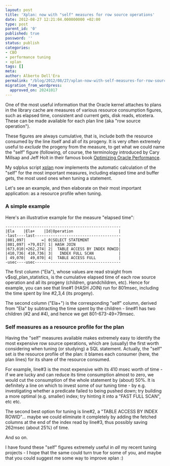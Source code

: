 ```yaml
---
layout: post
title: 'Xplan: now with "self" measures for row source operations'
date: 2012-08-27 12:21:04.000000000 +02:00
type: post
parent_id: '0'
published: true
password: ''
status: publish
categories:
- CBO
- performance tuning
- xplan
tags: []
meta:
author: Alberto Dell'Era
permalink: "/blog/2012/08/27/xplan-now-with-self-measures-for-row-source-operations/"
migration_from_wordpress:
  approved_on: 20241017
---
```

One of the most useful information that the Oracle kernel attaches to plans in the library cache are measures of various resource consumption figures, such as elapsed time, consistent and current gets, disk reads, etcetera. These can be made available for each plan line (aka "row source operation").

These figures are always cumulative, that is, include both the resource consumed by the line itself and all of its progeny. It is very often extremely useful to *exclude* the progeny from the measure, to get what we could name the "self" figure (following, of course, the terminology introduced by Cary Millsap and Jeff Holt in their famous book [Optimizing Oracle Performance](http://www.amazon.com/Optimizing-Oracle-Performance-Cary-Millsap/dp/059600527X).

My sqlplus script [xplan](https://github.com/alberto-dellera/xplan) now implements the automatic calculation of the "self" for the most important measures, including elapsed time and buffer gets, the most used ones when tuning a statement. 

Let's see an example, and then elaborate on their most important application: as a resource profile when tuning.

### A simple example

Here's an illustrative example for the measure "elapsed time":
```
---------------------------------------------------
|Ela    |Ela+    |Id|Operation                    |
-last----last--------------------------------------
|801,097|       =| 0|SELECT STATEMENT             |
|801,097| +79,017| 1| HASH JOIN                   |
|673,010|+262,274| 2|  TABLE ACCESS BY INDEX ROWID|
|410,736| 410,736| 3|   INDEX FULL SCAN           |
| 49,070|  49,070| 4|  TABLE ACCESS FULL          |
-usec----usec--------------------------------------
  ```

The first column ("Ela"), whose values are read straight from v$sql\_plan\_statistics, is the cumulative elapsed time of each row source operation and all its progeny (children, grandchildren, etc). Hence for example, you can see that line#1 (HASH JOIN) run for 801msec, including the time spent by line #2,3,4 (its progeny). 

The second column ("Ela+") is the corresponding "self" column, derived from "Ela" by subtracting the time spent by the children - line#1 has two children (#2 and #4), and hence we get 801-673-49=79msec.

### Self measures as a resource profile for the plan

Having the "self" measures available makes extremely easy to identify the most expensive row source operations, which are (usually) the first worth considering when tuning (or studying) a SQL statement. Actually, the "self" set _is_ the resource profile of the plan: it blames each consumer (here, the plan lines) for its share of the resource consumed.

For example, line#3 is the most expensive with its 410 msec worth of time - if we are lucky and can reduce its time consumption almost to zero, we would cut the consumption of the whole statement by (about) 50%. It is definitely a line on which to invest some of our tuning time - by e.g. investigating whether a predicate failed to being pushed down; try building a more optimal (e.g. smaller) index; try hinting it into a "FAST FULL SCAN", etc etc.

The second best option for tuning is line#2, a "TABLE ACCESS BY INDEX ROWID"... maybe we could eliminate it completely by adding the fetched columns at the end of the index read by line#3, thus possibly saving 262msec (about 25%) of time.

And so on.

I have found these "self" figures extremely useful in _all_ my recent tuning projects - I hope that the same could turn true for some of you, and maybe that you could suggest me some way to improve xplan :)
